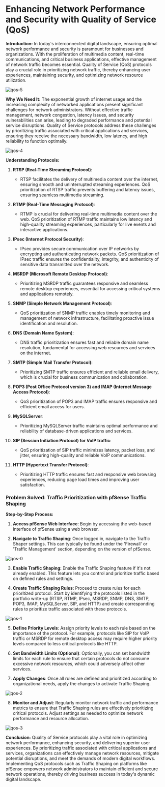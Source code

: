 # Enhancing Network Performance and Security with Quality of Service (QoS)

**Introduction:**
In today's interconnected digital landscape, ensuring optimal network performance and security is paramount for businesses and organizations. With the proliferation of multimedia content, real-time communications, and critical business applications, effective management of network traffic becomes essential. Quality of Service (QoS) protocols play a crucial role in prioritizing network traffic, thereby enhancing user experiences, maintaining security, and optimizing network resource utilization.

![qos-5](https://github.com/rasheedjimoh/qos/assets/157264080/339fa119-bf1f-4a44-9bea-3c376092d46f)


**Why We Need It:**
The exponential growth of internet usage and the increasing complexity of networked applications present significant challenges for network administrators. Without effective traffic management, network congestion, latency issues, and security vulnerabilities can arise, leading to degraded performance and potential service disruptions. Quality of Service protocols address these challenges by prioritizing traffic associated with critical applications and services, ensuring they receive the necessary bandwidth, low latency, and high reliability to function optimally.


![qos-4](https://github.com/rasheedjimoh/qos/assets/157264080/2c894466-d318-42cc-8618-3cbbac184d54)


**Understanding Protocols:**

1. **RTSP (Real-Time Streaming Protocol)**:
   - RTSP facilitates the delivery of multimedia content over the internet, ensuring smooth and uninterrupted streaming experiences. QoS prioritization of RTSP traffic prevents buffering and latency issues, ensuring seamless multimedia streaming.

2. **RTMP (Real-Time Messaging Protocol)**:
   - RTMP is crucial for delivering real-time multimedia content over the web. QoS prioritization of RTMP traffic maintains low latency and high-quality streaming experiences, particularly for live events and interactive applications.

3. **IPsec (Internet Protocol Security)**:
   - IPsec provides secure communication over IP networks by encrypting and authenticating network packets. QoS prioritization of IPsec traffic ensures the confidentiality, integrity, and authenticity of sensitive data transmitted over the network.

4. **MSRDP (Microsoft Remote Desktop Protocol)**:
   - Prioritizing MSRDP traffic guarantees responsive and seamless remote desktop experiences, essential for accessing critical systems and applications remotely.

5. **SNMP (Simple Network Management Protocol)**:
   - QoS prioritization of SNMP traffic enables timely monitoring and management of network infrastructure, facilitating proactive issue identification and resolution.

6. **DNS (Domain Name System)**:
   - DNS traffic prioritization ensures fast and reliable domain name resolution, fundamental for accessing web resources and services on the internet.

7. **SMTP (Simple Mail Transfer Protocol)**:
   - Prioritizing SMTP traffic ensures efficient and reliable email delivery, which is crucial for business communication and collaboration.

8. **POP3 (Post Office Protocol version 3) and IMAP (Internet Message Access Protocol)**:
   - QoS prioritization of POP3 and IMAP traffic ensures responsive and efficient email access for users.

9. **MySQLServer**:
   - Prioritizing MySQLServer traffic maintains optimal performance and reliability of database-driven applications and services.

10. **SIP (Session Initiation Protocol) for VoIP traffic**:
    - QoS prioritization of SIP traffic minimizes latency, packet loss, and jitter, ensuring high-quality and reliable VoIP communications.

11. **HTTP (Hypertext Transfer Protocol)**:
    - Prioritizing HTTP traffic ensures fast and responsive web browsing experiences, reducing page load times and improving user satisfaction.

### Problem Solved: Traffic Prioritization with pfSense Traffic Shaping

**Step-by-Step Process:**

1. **Access pfSense Web Interface**: Begin by accessing the web-based interface of pfSense using a web browser.

2. **Navigate to Traffic Shaping**: Once logged in, navigate to the Traffic Shaper settings. This can typically be found under the 'Firewall' or 'Traffic Management' section, depending on the version of pfSense.

![qos-0](https://github.com/rasheedjimoh/qos/assets/157264080/e3656b31-8a68-464e-9213-adb724073127)

3. **Enable Traffic Shaping**: Enable the Traffic Shaping feature if it's not already enabled. This feature lets you control and prioritize traffic based on defined rules and settings.

4. **Create Traffic Shaping Rules**: Proceed to create rules for each prioritized protocol. Start by identifying the protocols listed in the portfolio write-up (RTSP, RTMP, IPsec, MSRDP, SNMP, DNS, SMTP, POP3, IMAP, MySQLServer, SIP, and HTTP) and create corresponding rules to prioritize traffic associated with these protocols.

![qos-1](https://github.com/rasheedjimoh/qos/assets/157264080/c7ad2867-b44b-4209-a06b-aed17d85c17d)


5. **Define Priority Levels**: Assign priority levels to each rule based on the importance of the protocol. For example, protocols like SIP for VoIP traffic or MSRDP for remote desktop access may require higher priority levels compared to less critical protocols like HTTP.

6. **Set Bandwidth Limits (Optional)**: Optionally, you can set bandwidth limits for each rule to ensure that certain protocols do not consume excessive network resources, which could adversely affect other services.

7. **Apply Changes**: Once all rules are defined and prioritized according to organizational needs, apply the changes to activate Traffic Shaping.

![qos-2](https://github.com/rasheedjimoh/qos/assets/157264080/a7e05f23-aabd-45d4-bb86-6f8ee88c843f)

8. **Monitor and Adjust**: Regularly monitor network traffic and performance metrics to ensure that Traffic Shaping rules are effectively prioritizing critical protocols. Adjust settings as needed to optimize network performance and resource allocation.

![qos-3](https://github.com/rasheedjimoh/qos/assets/157264080/55046a67-c384-4521-a66f-99fff183a853)

**Conclusion:**
Quality of Service protocols play a vital role in optimizing network performance, enhancing security, and delivering superior user experiences. By prioritizing traffic associated with critical applications and services, organizations can effectively manage network resources, mitigate potential disruptions, and meet the demands of modern digital workflows. Implementing QoS protocols such as Traffic Shaping on platforms like pfSense empowers network administrators to maintain efficient and secure network operations, thereby driving business success in today's dynamic digital landscape.
